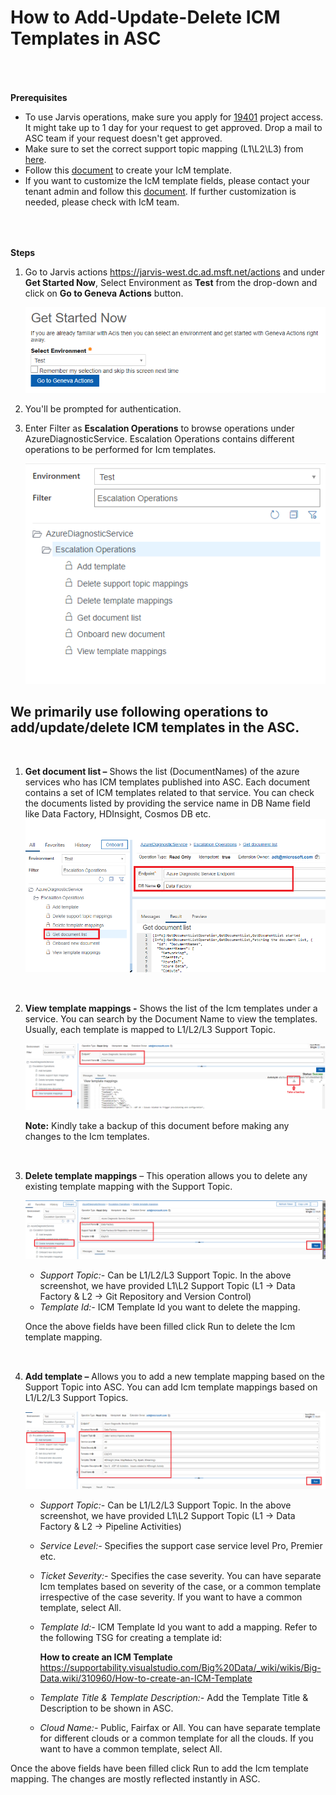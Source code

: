 # How to Add-Update-Delete ICM Templates in ASC

<p style='margin:0in;margin-left:.375in;font-family:Calibri;font-size:12.0pt'>&nbsp;</p>
<p style='margin:0in;margin-left:.375in;font-family:Calibri;font-size:12.0pt'>&nbsp;</p>


**Prerequisites**

- To use Jarvis operations, make sure you apply for [19401](https://myaccess/identityiq/accessRequest/accessRequest.jsf#/accessRequest/review?role=Azure+Diagnostic+Partner+-+19401&autoSubmit=true) project access. It might take up to 1 day for your request to get approved. Drop a mail to ASC team if your request doesn't get approved.
- Make sure to set the correct support topic mapping (L1\L2\L3) from [here](https://msaas.support.microsoft.com/sap/manage;sap=).
- Follow this [document](https://supportability.visualstudio.com/Big%20Data/_wiki/wikis/Big-Data.wiki/310960/How-to-create-an-ICM-Template) to create your IcM template.
- If you want to customize the IcM template fields, please contact your tenant admin and follow this [document](https://icmdocs.azurewebsites.net/administration/manageServices/customFields.html). If further customization is needed, please check with IcM team.

<p style='margin:0in;margin-left:.375in;font-family:Calibri;font-size:12.0pt'>&nbsp;</p>
<p style='margin:0in;margin-left:.375in;font-family:Calibri;font-size:12.0pt'>&nbsp;</p>

**Steps**

1. Go to Jarvis actions  https://jarvis-west.dc.ad.msft.net/actions and under **Get Started Now**, Select Environment as **Test** from the drop-down and click on **Go to Geneva Actions** button.
 
   ![getstartednow.png](/.attachments/getstartednow-2ec4113e-9f6a-40e6-a116-4e5e0d47a601.png)

2. You'll be prompted for authentication.

3. Enter Filter as **Escalation Operations** to browse operations under AzureDiagnosticService. Escalation Operations contains different operations to be performed for Icm templates. 

   ![escalationoperations.png](/.attachments/escalationoperations-74a65a75-46e4-4d72-8135-53586192e59d.png)

## We primarily use following operations to add/update/delete ICM templates in the ASC.

 <p style='margin:0in;margin-left:.375in;font-family:Calibri;font-size:12.0pt'>&nbsp;</p>

1. **Get document list –** Shows the list (DocumentNames) of the azure services who has ICM templates published into ASC. Each document contains a set of ICM templates related to that service. You can check the documents listed by providing the service name in DB Name field like Data Factory, HDInsight, Cosmos DB etc.
    ![getdocumentlist.png](/.attachments/getdocumentlist-780aad73-3a32-4166-a70c-d14f9cd24273.png)

<p style='margin:0in;margin-left:.375in;font-family:Calibri;font-size:12.0pt'>&nbsp;</p>

2. **View template mappings -** Shows the list of the Icm templates under a service. You can search by the Document Name to view the templates. Usually, each template is mapped to L1/L2/L3 Support Topic.

    ![viewtemplatemappings.png](/.attachments/viewtemplatemappings-58aabaae-7b2e-4b3f-a174-3f84dcb729fa.png)

   **Note:** Kindly take a backup of this document before making any changes to the Icm templates.

<p style='margin:0in;margin-left:.375in;font-family:Calibri;font-size:12.0pt'>&nbsp;</p>

3. **Delete template mappings** – This operation allows you to delete any existing template mapping with the Support Topic. 

    ![deletetemplatemappings.png](/.attachments/deletetemplatemappings-f940c4ba-7120-4fa2-90a0-732dac4331b4.png)

   - _Support Topic:-_ Can be L1/L2/L3 Support Topic. In the above screenshot, we have provided L1\L2 Support Topic (L1 -> Data Factory & L2 -> Git Repository and Version Control)
   - _Template Id:-_ ICM Template Id you want to delete the mapping. 

   Once the above fields have been filled click Run to delete the Icm template mapping.

<p style='margin:0in;margin-left:.375in;font-family:Calibri;font-size:12.0pt'>&nbsp;</p>

4. **Add template –** Allows you to add a new template mapping based on the Support Topic into ASC. You can add Icm template mappings based on L1/L2/L3 Support Topics. 

     ![addtemplatemappings.png](/.attachments/addtemplatemappings-133b6b30-e7f9-413c-9878-d04b3ecbb21e.png)

   - _Support Topic:-_ Can be L1/L2/L3 Support Topic. In the above screenshot, we have provided L1\L2 Support Topic (L1 -> Data Factory & L2 -> Pipeline Activities)
   - _Service Level:-_ Specifies the support case service level Pro, Premier etc. 
   - _Ticket Severity:-_ Specifies the case severity. You can have separate Icm templates based on severity of the case, or a common template irrespective of the case severity. If you want to have a common template, select All.
   -  _Template Id:-_ ICM Template Id you want to add a mapping. Refer to the following TSG for creating a template id: 

        **How to create an ICM Template**
        https://supportability.visualstudio.com/Big%20Data/_wiki/wikis/Big-Data.wiki/310960/How-to-create-an-ICM-Template

   - _Template Title & Template Description:-_ Add the Template Title & Description to be shown in ASC.
   - _Cloud Name:-_ Public, Fairfax or All. You can have separate template for different clouds or a common template for all the clouds. If you want to have a common template, select All.

Once the above fields have been filled click Run to add the Icm template mapping. The changes are mostly reflected instantly in ASC.
